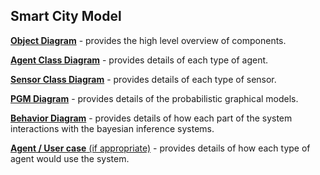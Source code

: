 ## Smart City Model


[**Object Diagram**](object_diagram.md) - provides the high level overview of components.

[**Agent Class Diagram**](agent_diagram.md) - provides details of each type of agent.

[**Sensor Class Diagram**](sensor_diagram.md) - provides details of each type of sensor.

[**PGM Diagram**](pgm_diagram.md) - provides details of the probabilistic graphical models.

[**Behavior Diagram**](behavior_diagram.md) - provides details of how each part of the system interactions with the bayesian inference systems.

[**Agent / User case** (if appropriate)](agent_usecase_diagram.md) - provides details of how each type of agent would use the system.
